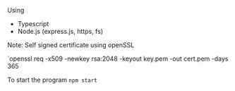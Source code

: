Using

- Typescript
- Node.js (express.js, https, fs)

Note: Self signed certificate using openSSL

`openssl req -x509 -newkey rsa:2048 -keyout key.pem -out cert.pem -days 365

To start the program `npm start`